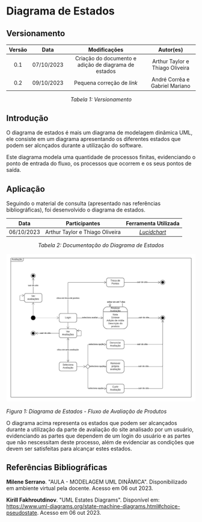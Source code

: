 # Diagrama de Estados

## Versionamento

<center>

| **Versão** | **Data** | **Modificações** | **Autor(es)** |
| :--: | :--: | :--: | :--: |
| 0.1 | 07/10/2023 | Criação do documento e adição de diagrama de estados | Arthur Taylor e Thiago Oliveira |
| 0.2 | 09/10/2023 | Pequena correção de *link* | André Corrêa e Gabriel Mariano |

*Tabela 1: Versionamento*

</center>


## Introdução

O diagrama de estados é mais um diagrama de modelagem dinâmica UML, ele consiste em um diagrama apresentando os diferentes estados que podem ser alcnçados durante a utilização do software. 

Este diagrama modela uma quantidade de processos finitas, evidenciando o ponto de entrada do fluxo, os processos que ocorrem e os seus pontos de saída.

## Aplicação

Seguindo o material de consulta (apresentado nas referências bibliográficas), foi desenvolvido o diagrama de estados. 

<center>

| **Data** | **Participantes** | **Ferramenta Utilizada** |
| :--: | :--: | :--: |
| 06/10/2023 | Arthur Taylor e Thiago Oliveira | [*Lucidchart*](https://lucidchart.com) |

*Tabela 2: Documentação do Diagrama de Estados*

</center>

![Diagrama de Estados ](../../../Assets/Modelagem/DiagramaDeEstados.jpeg)

*Figura 1: Diagrama de Estados - Fluxo de Avaliação de Produtos*

O diagrama acima representa os estados que podem ser alcançados durante a utilização da parte de avaliação do site analisado por um usuário, evidenciando as partes que dependem de um login do usuário e as partes que não nescessitam deste processo, além de evidenciar as condições que devem ser satisfeitas para alcançar estes estados.

## Referências Bibliográficas

**Milene Serrano**. "AULA - MODELAGEM UML DINÂMICA". Disponibilizado em ambiente virtual pela docente. Acesso em 06 out 2023.

**Kirill Fakhroutdinov**. "UML Estates Diagrams". Disponível em: <https://www.uml-diagrams.org/state-machine-diagrams.html#choice-pseudostate>. Acesso em 06 out 2023.